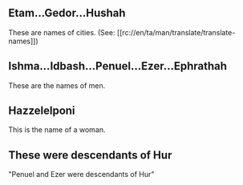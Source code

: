 ## Etam...Gedor...Hushah ##

These are names of cities. (See: [[rc://en/ta/man/translate/translate-names]])

## Ishma...Idbash...Penuel...Ezer...Ephrathah ##

These are the names of men.

## Hazzelelponi ##

This is the name of a woman.

## These were descendants of Hur ##

"Penuel and Ezer were descendants of Hur"